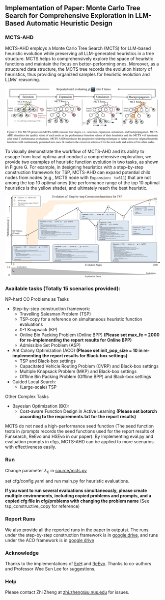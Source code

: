## Implementation of Paper: Monte Carlo Tree Search for Comprehensive Exploration in LLM-Based Automatic Heuristic Design


### MCTS-AHD



MCTS-AHD employs a Monte Carlo Tree Search (MCTS) for LLM-based heuristic evolution while preserving all LLM-generated heuristics in a tree structure. MCTS helps to comprehensively explore the space of heuristic functions and maintain the focus on better-performing ones. Moreover, as a structured data structure, the MCTS tree records the evolution history of heuristics, thus providing organized samples for heuristic evolution and LLMs' reasoning.

![process.png](process.png)

To visually demonstrate the workflow of MCTS-AHD and its ability to escape from local optima and conduct a comprehensive exploration, we provide two examples of heuristic function evolution in two tasks, as shown in Figure G. For example, in designing heuristics with a step-by-step construction framework for TSP, MCTS-AHD can expand potential child nodes from nodes (e.g., MCTS node with ``Expansion: t=611``) that are not among the top 10 optimal ones (the performance range of the top 10 optimal heuristics is the yellow shade), and ultimately reach the best heuristic.

![example.png](example.png)

### Available tasks (Totally 15 scenarios provided):
NP-hard CO Problems as Tasks
* Step-by-step construction framework:
  * Travelling Salesman Problem (TSP)
  * TSP-copy for a reference on simultaneous heuristic function evaluations
  * 0-1 Knapsack (KP)
  * Online Bin Packing Problem (Online BPP) **(Please set max_fe = 2000 for re-implementing the report results for Online BPP)**
  * Admissible Set Problem (ASP)
* Ant Colony Optimization (ACO) **(Please set init_pop_size = 10 in re-implementing the report results for Black-box settings)**:
  * TSP and Black-box settings
  * Capacitated Vehicle Routing Problem (CVRP) and Black-box settings
  * Multiple Knapsack Problem (MKP) and Black-box settings
  * Offline Bin Packing Problem (Offline BPP) and Black-box settings
* Guided Local Search:
  * (Large-scale) TSP
  
Other Complex Tasks
* Bayesian Optimization (BO):
  * Cost-aware Function Design in Active Learning **(Please set botorch according to the requirements.txt for the report results)**

MCTS do not need a high-performance seed function (The seed function texts in /prompts records the seed functions used for the report results of Funsearch, ReEvo and HSEvo in our paper). By Implementing eval.py and evaluation prompts in cfgs, MCTS-AHD can be applied to more scenarios with effectiveness easily.


### Run
Change parameter $\lambda_0$ in <a href="source/mcts.py">source/mcts.py</a>

set cfg/config.yaml and run main.py for heuristic evaluations.

**If you want to run several evaluations simultaneously, please create multiple environments, including copied problems and prompts, and a copied cfg file in cfg/problems with changing the problem name** (See tsp_constructive_copy for reference)

### Report Runs

We also provide all the reported runs in the paper in outputs/. The runs under the step-by-step construction framework is in [google drive](https://drive.google.com/file/d/1mWBiWwi4u9FBMXVxOTfZVuvdMSrX50af/view?usp=sharing), and runs under the ACO framework is in [google drive](https://drive.google.com/file/d/1UhiSlNP6crQvtZfeNEXGFWTI0B1e2yq-/view?usp=sharing)

### Acknowledge

Thanks to the implementations of [EoH](https://github.com/FeiLiu36/EoH) and [ReEvo](https://github.com/ai4co/reevo). Thanks to co-authors and Professor Wee Sun Lee for suggestions.

### Help

Please contact Zhi Zheng at [zhi.zheng@u.nus.edu](zhi.zheng@u.nus.edu) for issues.
